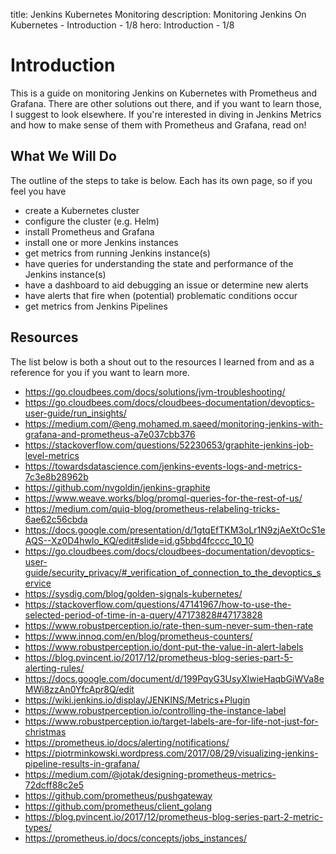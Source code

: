title: Jenkins Kubernetes Monitoring
description: Monitoring Jenkins On Kubernetes - Introduction - 1/8
hero: Introduction - 1/8

# Introduction

This is a guide on monitoring Jenkins on Kubernetes with Prometheus and Grafana. There are other solutions out there, and if you want to learn those, I suggest to look elsewhere. If you're interested in diving in Jenkins Metrics and how to make sense of them with Prometheus and Grafana, read on!

## What We Will Do

The outline of the steps to take is below. Each has its own page, so if you feel you have

* create a Kubernetes cluster
* configure the cluster (e.g. Helm)
* install Prometheus and Grafana
* install one or more Jenkins instances
* get metrics from running Jenkins instance(s)
* have queries for understanding the state and performance of the Jenkins instance(s)
* have a dashboard to aid debugging an issue or determine new alerts
* have alerts that fire when (potential) problematic conditions occur
* get metrics from Jenkins Pipelines

## Resources

The list below is both a shout out to the resources I learned from and as a reference for you if you want to learn more.

* https://go.cloudbees.com/docs/solutions/jvm-troubleshooting/
* https://go.cloudbees.com/docs/cloudbees-documentation/devoptics-user-guide/run_insights/
* https://medium.com/@eng.mohamed.m.saeed/monitoring-jenkins-with-grafana-and-prometheus-a7e037cbb376
* https://stackoverflow.com/questions/52230653/graphite-jenkins-job-level-metrics
* https://towardsdatascience.com/jenkins-events-logs-and-metrics-7c3e8b28962b
* https://github.com/nvgoldin/jenkins-graphite
* https://www.weave.works/blog/promql-queries-for-the-rest-of-us/
* https://medium.com/quiq-blog/prometheus-relabeling-tricks-6ae62c56cbda
* https://docs.google.com/presentation/d/1gtqEfTKM3oLr1N9zjAeXtOcS1eAQS--Xz0D4hwlo_KQ/edit#slide=id.g5bbd4fcccc_10_10
* https://go.cloudbees.com/docs/cloudbees-documentation/devoptics-user-guide/security_privacy/#_verification_of_connection_to_the_devoptics_service
* https://sysdig.com/blog/golden-signals-kubernetes/
* https://stackoverflow.com/questions/47141967/how-to-use-the-selected-period-of-time-in-a-query/47173828#47173828
* https://www.robustperception.io/rate-then-sum-never-sum-then-rate
* https://www.innoq.com/en/blog/prometheus-counters/
* https://www.robustperception.io/dont-put-the-value-in-alert-labels
* https://blog.pvincent.io/2017/12/prometheus-blog-series-part-5-alerting-rules/
* https://docs.google.com/document/d/199PqyG3UsyXlwieHaqbGiWVa8eMWi8zzAn0YfcApr8Q/edit
* https://wiki.jenkins.io/display/JENKINS/Metrics+Plugin
* https://www.robustperception.io/controlling-the-instance-label
* https://www.robustperception.io/target-labels-are-for-life-not-just-for-christmas
* https://prometheus.io/docs/alerting/notifications/
* https://piotrminkowski.wordpress.com/2017/08/29/visualizing-jenkins-pipeline-results-in-grafana/
* https://medium.com/@jotak/designing-prometheus-metrics-72dcff88c2e5
* https://github.com/prometheus/pushgateway
* https://github.com/prometheus/client_golang
* https://blog.pvincent.io/2017/12/prometheus-blog-series-part-2-metric-types/
* https://prometheus.io/docs/concepts/jobs_instances/
